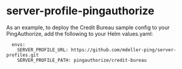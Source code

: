 # server-profile-pingauthorize

As an example, to deploy the Credit Bureau sample config to your PingAuthorize, add the following to your Helm values.yaml:

```
  envs:
    SERVER_PROFILE_URL: https://github.com/mdeller-ping/server-profiles.git
    SERVER_PROFILE_PATH: pingauthorize/credit-bureau
```
